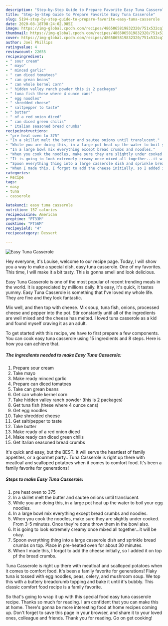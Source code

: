 ```yaml
---
description: "Step-by-Step Guide to Prepare Favorite Easy Tuna Casserole"
title: "Step-by-Step Guide to Prepare Favorite Easy Tuna Casserole"
slug: 5194-step-by-step-guide-to-prepare-favorite-easy-tuna-casserole
date: 2020-08-18T08:24:02.985Z
image: https://img-global.cpcdn.com/recipes/4865065819832320/751x532cq70/easy-tuna-casserole-recipe-main-photo.jpg
thumbnail: https://img-global.cpcdn.com/recipes/4865065819832320/751x532cq70/easy-tuna-casserole-recipe-main-photo.jpg
cover: https://img-global.cpcdn.com/recipes/4865065819832320/751x532cq70/easy-tuna-casserole-recipe-main-photo.jpg
author: Joel Phillips
ratingvalue: 4
reviewcount: 22655
recipeingredient:
- " sour cream"
- " mayo"
- " minced garlic"
- " can diced tomatoes"
- " can grean beans"
- " can whole kernel corn"
- " hidden valley ranch powder this is 2 packages"
- " tuna fish these where 4 ounce cans"
- " egg noodles"
- " shredded cheese"
- " saltpepper to taste"
- " butter"
- " of a red onion diced"
- " can diced green chilis"
- " Italian seasoned bread crumbs"
recipeinstructions:
- "pre heat oven to 375"
- "In a skillet melt the butter and sautee onions until translucent."
- "While you are doing this, in a large pot heat up the water to boil your egg noodles."
- "In a large bowl mix everything except bread crumbs and noodles."
- "When you cook the noodles, make sure they are slightly under cooked. From 3-5 minutes. Once they&#39;re done throw them in the bowl also."
- "It is going to look extremely creamy once mixed all together...it will be okay."
- "Spoon everything thing into a large casserole dish and sprinkle bread crumbs on top. Place in pre-heated oven for about 30 minutes."
- "When I made this, I forgot to add the cheese initially, so I added it on top pf the bread crumbs."
categories:
- Recipe
tags:
- easy
- tuna
- casserole

katakunci: easy tuna casserole 
nutrition: 157 calories
recipecuisine: American
preptime: "PT33M"
cooktime: "PT56M"
recipeyield: "4"
recipecategory: Dessert

---
```



![Easy Tuna Casserole](https://img-global.cpcdn.com/recipes/4865065819832320/751x532cq70/easy-tuna-casserole-recipe-main-photo.jpg)

Hey everyone, it's Louise, welcome to our recipe page. Today, I will show you a way to make a special dish, easy tuna casserole. One of my favorites. This time, I will make it a bit tasty. This is gonna smell and look delicious.

Easy Tuna Casserole is one of the most popular of recent trending meals in the world. It is appreciated by millions daily. It's easy, it's quick, it tastes yummy. Easy Tuna Casserole is something that I've loved my whole life. They are fine and they look fantastic.

Mix well, and then top with cheese. Mix soup, tuna fish, onions, processed cheese and pepper into the pot. Stir constantly until all of the ingredients are well mixed and the cheese has melted. I loved tuna casserole as a kid and found myself craving it as an adult.


To get started with this recipe, we have to first prepare a few components. You can cook easy tuna casserole using 15 ingredients and 8 steps. Here is how you can achieve that.

<!--inarticleads1-->

##### The ingredients needed to make Easy Tuna Casserole:

1. Prepare  sour cream
1. Take  mayo
1. Make ready  minced garlic
1. Prepare  can diced tomatoes
1. Take  can grean beans
1. Get  can whole kernel corn
1. Take  hidden valley ranch powder (this is 2 packages)
1. Get  tuna fish (these where 4 ounce cans)
1. Get  egg noodles
1. Take  shredded cheese
1. Get  salt/pepper to taste
1. Take  butter
1. Make ready  of a red onion diced
1. Make ready  can diced green chilis
1. Get  Italian seasoned bread crumbs


It&#39;s quick and easy, but the BEST. It will serve the heartiest of family appetites, or a gourmet party.. Tuna Casserole is right up there with meatloaf and scalloped potatoes when it comes to comfort food. It&#39;s been a family favorite for generations! 

<!--inarticleads2-->

##### Steps to make Easy Tuna Casserole:

1. pre heat oven to 375
1. In a skillet melt the butter and sautee onions until translucent.
1. While you are doing this, in a large pot heat up the water to boil your egg noodles.
1. In a large bowl mix everything except bread crumbs and noodles.
1. When you cook the noodles, make sure they are slightly under cooked. From 3-5 minutes. Once they&#39;re done throw them in the bowl also.
1. It is going to look extremely creamy once mixed all together...it will be okay.
1. Spoon everything thing into a large casserole dish and sprinkle bread crumbs on top. Place in pre-heated oven for about 30 minutes.
1. When I made this, I forgot to add the cheese initially, so I added it on top pf the bread crumbs.


Tuna Casserole is right up there with meatloaf and scalloped potatoes when it comes to comfort food. It&#39;s been a family favorite for generations! Flaky tuna is tossed with egg noodles, peas, celery, and mushroom soup. We top this with a buttery breadcrumb topping and bake it until it&#39;s bubbly. This classic comfort food recipe is a family favorite. 

So that's going to wrap it up with this special food easy tuna casserole recipe. Thanks so much for reading. I am confident that you can make this at home. There's gonna be more interesting food at home recipes coming up. Don't forget to save this page in your browser, and share it to your loved ones, colleague and friends. Thank you for reading. Go on get cooking!

